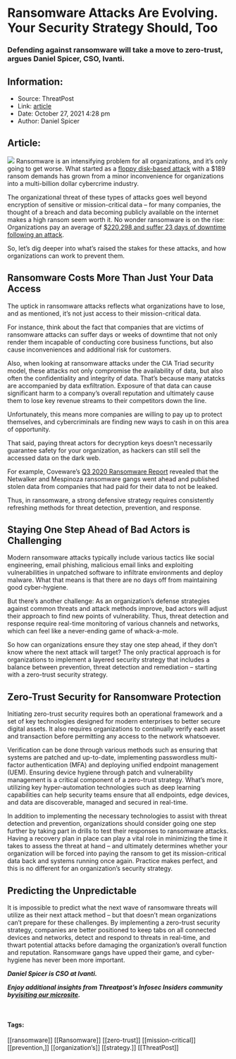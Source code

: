 # Ransomware Attacks Are Evolving. Your Security Strategy Should, Too
### Defending against ransomware will take a move to zero-trust, argues Daniel Spicer, CSO, Ivanti.

## Information:
+ Source: ThreatPost
+ Link: [article](https://kasperskycontenthub.com/threatpost-global/?p=175835)
+ Date: October 27, 2021  4:28 pm
+ Author: Daniel Spicer


## Article:
![](https://media.threatpost.com/wp-content/uploads/sites/103/2021/08/19171000/ransomware-6-e1629407417209.jpg)
Ransomware is an intensifying problem for all organizations, and it’s only going to get worse. What started as a [floppy disk-based attack](https://www.sdxcentral.com/security/definitions/case-study-aids-trojan-ransomware/) with a $189 ransom demands has grown from a minor inconvenience for organizations into a multi-billion dollar cybercrime industry.


The organizational threat of these types of attacks goes well beyond encryption of sensitive or mission-critical data – for many companies, the thought of a breach and data becoming publicly available on the internet makes a high ransom seem worth it. No wonder ransomware is on the rise: Organizations pay an average of [$220,298 and suffer 23 days of downtime following an attack](https://www.coveware.com/blog/ransomware-attack-vectors-shift-as-new-software-vulnerability-exploits-abound).


So, let’s dig deeper into what’s raised the stakes for these attacks, and how organizations can work to prevent them.


**Ransomware Costs More Than Just Your Data Access**
----------------------------------------------------


The uptick in ransomware attacks reflects what organizations have to lose, and as mentioned, it’s not just access to their mission-critical data.


For instance, think about the fact that companies that are victims of ransomware attacks can suffer days or weeks of downtime that not only render them incapable of conducting core business functions, but also cause inconveniences and additional risk for customers.


Also, when looking at ransomware attacks under the CIA Triad security model, these attacks not only compromise the availability of data, but also often the confidentiality and integrity of data. That’s because many atatcks are accompanied by data exfiltration. Exposure of that data can cause significant harm to a company’s overall reputation and ultimately cause them to lose key revenue streams to their competitors down the line.


Unfortunately, this means more companies are willing to pay up to protect themselves, and cybercriminals are finding new ways to cash in on this area of opportunity.


That said, paying threat actors for decryption keys doesn’t necessarily guarantee safety for your organization, as hackers can still sell the accessed data on the dark web.


For example, Coveware’s [Q3 2020 Ransomware Report](https://www.coveware.com/blog/q3-2020-ransomware-marketplace-report) revealed that the Netwalker and Mespinoza ransomware gangs went ahead and published stolen data from companies that had paid for their data to not be leaked.


Thus, in ransomware, a strong defensive strategy requires consistently refreshing methods for threat detection, prevention, and response.


**Staying One Step Ahead of Bad Actors is Challenging**
-------------------------------------------------------


Modern ransomware attacks typically include various tactics like social engineering, email phishing, malicious email links and exploiting vulnerabilities in unpatched software to infiltrate environments and deploy malware. What that means is that there are no days off from maintaining good cyber-hygiene.


But there’s another challenge: As an organization’s defense strategies against common threats and attack methods improve, bad actors will adjust their approach to find new points of vulnerability. Thus, threat detection and response require real-time monitoring of various channels and networks, which can feel like a never-ending game of whack-a-mole.


So how can organizations ensure they stay one step ahead, if they don’t know where the next attack will target? The only practical approach is for organizations to implement a layered security strategy that includes a balance between prevention, threat detection and remediation – starting with a zero-trust security strategy.


**Zero-Trust Security for Ransomware Protection**
-------------------------------------------------


Initiating zero-trust security requires both an operational framework and a set of key technologies designed for modern enterprises to better secure digital assets. It also requires organizations to continually verify each asset and transaction before permitting any access to the network whatsoever.


Verification can be done through various methods such as ensuring that systems are patched and up-to-date, implementing passwordless multi-factor authentication (MFA) and deploying unified endpoint management (UEM). Ensuring device hygiene through patch and vulnerability management is a critical component of a zero-trust strategy. What’s more, utilizing key hyper-automation technologies such as deep learning capabilities can help security teams ensure that all endpoints, edge devices, and data are discoverable, managed and secured in real-time.


In addition to implementing the necessary technologies to assist with threat detection and prevention, organizations should consider going one step further by taking part in drills to test their responses to ransomware attacks. Having a recovery plan in place can play a vital role in minimizing the time it takes to assess the threat at hand – and ultimately determines whether your organization will be forced into paying the ransom to get its mission-critical data back and systems running once again. Practice makes perfect, and this is no different for an organization’s security strategy.


**Predicting the Unpredictable**
--------------------------------


It is impossible to predict what the next wave of ransomware threats will utilize as their next attack method – but that doesn’t mean organizations can’t prepare for these challenges. By implementing a zero-trust security strategy, companies are better positioned to keep tabs on all connected devices and networks, detect and respond to threats in real-time, and thwart potential attacks before damaging the organization’s overall function and reputation. Ransomware gangs have upped their game, and cyber-hygiene has never been more important.


***Daniel Spicer is CSO at Ivanti.***


***Enjoy additional insights from Threatpost’s Infosec Insiders community by***[***visiting our microsite***](https://threatpost.com/microsite/infosec-insiders-community/)***.***


 




#### Tags:
[[ransomware]] [[Ransomware]] [[zero-trust]] [[mission-critical]] [[prevention,]] [[organization’s]] [[strategy.]] [[ThreatPost]]

